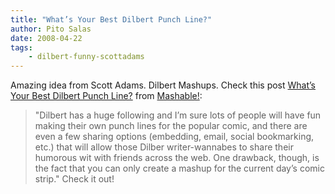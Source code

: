 ```yaml
---
title: "What’s Your Best Dilbert Punch Line?"
author: Pito Salas
date: 2008-04-22
tags:
    - dilbert-funny-scottadams
---
```




Amazing idea from Scott Adams. Dilbert Mashups. Check this post [What’s Your
Best Dilbert Punch Line?](<http://mashable.com/2008/04/21/dilbert-mashups/>)
from [Mashable!](<http://feeds.feedburner.com/mashable>):

> "Dilbert has a huge following and I’m sure lots of people will have fun
> making their own punch lines for the popular comic, and there are even a few
> sharing options (embedding, email, social bookmarking, etc.) that will allow
> those Dilber writer-wannabes to share their humorous wit with friends across
> the web. One drawback, though, is the fact that you can only create a mashup
> for the current day’s comic strip." Check it out!


